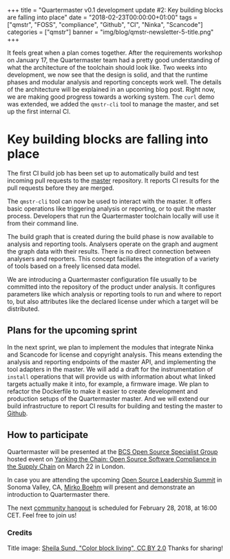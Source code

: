 +++
title = "Quartermaster v0.1 development update #2: Key building blocks are falling into place"
date = "2018-02-23T00:00:00+01:00"
tags = ["qmstr", "FOSS", "compliance", "Github", "CI", "Ninka", "Scancode"]
categories = ["qmstr"]
banner = "img/blog/qmstr-newsletter-5-title.png"
+++

It feels great when a plan comes together. After the requirements
workshop on January 17, the Quartermaster team had a pretty good
understanding of what the architecture of the toolchain should look
like. Two weeks into development, we now see that the design is solid,
and that the runtime phases and modular analysis and reporting
concepts work well. The details of the architecture will be explained
in an upcoming blog post. Right now, we are making good progress
towards a working system. The `curl` demo was extended, we added the
`qmstr-cli` tool to manage the master, and set up the first internal
CI.
<!--more-->

# Key building blocks are falling into place

The first CI build job has been set up to automatically build and test
incoming pull requests to the [master](https://github.com/QMSTR/qmstr)
repository. It reports CI results for the pull requests before they
are merged.

The `qmstr-cli` tool can now be used to interact with the master. It
offers basic operations like triggering analysis or reporting, or to
quit the master process. Developers that run the Quartermaster
toolchain locally will use it from their command line.

The build graph that is created during the build phase is now
available to analysis and reporting tools. Analysers operate on the
graph and augment the graph data with their results. There is no
direct connection between analysers and reporters. This concept
faciliates the integration of a variety of tools based on a freely
licensed data model.

We are introducing a Quartermaster configuration file usually to be
committed into the repository of the product under analysis. It
configures parameters like which analysis or reporting tools to run
and where to report to, but also attributes like the declared license
under which a target will be distributed.

## Plans for the upcoming sprint

In the next sprint, we plan to implement the modules that integrate
Ninka and Scancode for license and copyright analysis. This means
extending the analysis and reporting endpoints of the master API, and
implementing the tool adapters in the master. We will add a draft for
the instrumentation of `install` operations that will provide us with
information about what linked targets actually make it into, for
example, a firmware image. We plan to refactor the Dockerfile to make
it easier to create development and production setups of the
Quartermaster master. And we will extend our build infrastructure to
report CI results for building and testing the master
to [Github](https://github.com/QMSTR/qmstr).

## How to participate

Quartermaster will be presented at
the [BCS Open Source Specialist Group](http://ossg.bcs.org/) hosted
event
on
[Yanking the Chain: Open Source Software Compliance in the Supply Chain](http://ossg.bcs.org/blog/2018/02/15/yanking-the-chain-open-source-software-compliance-in-the-supply-chain-london-22-3-2018/) on
March 22 in London.

In case you are attending the
upcoming
[Open Source Leadership Summit](https://events.linuxfoundation.org/events/open-source-leadership-summit-2018/program/schedule/) in
Sonoma Valley, CA, [Mirko Boehm](https://www.linkedin.com/in/mirkoboehm) will present and
demonstrate an introduction to Quartermaster there.

The next [community hangout](https://meet.google.com/mqr-sqwi-cxn) is
scheduled for February 28, 2018, at 16:00 CET. Feel free to join us!

### Credits
Title image: [Sheila Sund, "Color block living", CC BY 2.0](https://www.flickr.com/photos/sheila_sund/24155743389) Thanks for sharing!
